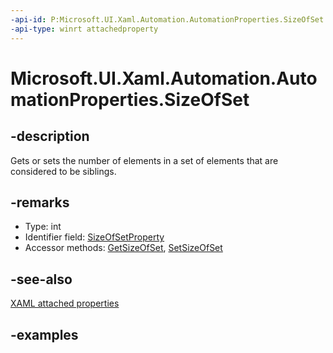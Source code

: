 ```yaml
---
-api-id: P:Microsoft.UI.Xaml.Automation.AutomationProperties.SizeOfSet
-api-type: winrt attachedproperty
---
```


# Microsoft.UI.Xaml.Automation.AutomationProperties.SizeOfSet

<!--
see GetSizeOfSet, and SetSizeOfSet
-->

## -description

Gets or sets the number of elements in a set of elements that are considered to be siblings.

## -remarks

- Type: int
- Identifier field: [SizeOfSetProperty](automationproperties_sizeofsetproperty.md)
- Accessor methods: [GetSizeOfSet](automationproperties_getsizeofset_2097812512.md), [SetSizeOfSet](automationproperties_setsizeofset_1267020604.md)

## -see-also

[XAML attached properties](/windows/uwp/xaml-platform/attached-properties-overview)

## -examples


